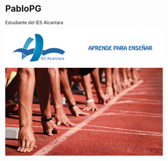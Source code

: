 # PabloPG

Estudiante del IES Alcantara

![Foto IES Alcantara](/images/ENCABEZADO.png)

![](/images/IMG_6296.jpeg)

